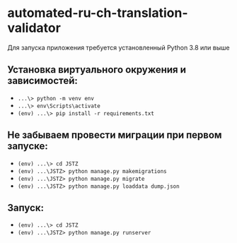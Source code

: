 # automated-ru-ch-translation-validator
Для запуска приложения требуется установленный Python 3.8 или выше

## Установка виртуального окружения и зависимостей:
* `...\> python -m venv env`
* `...\> env\Scripts\activate`
* `(env) ...\> pip install -r requirements.txt`

## Не забываем провести миграции при первом запуске:
* `(env) ...\> cd JSTZ`
* `(env) ...\JSTZ> python manage.py makemigrations`
* `(env) ...\JSTZ> python manage.py migrate`
* `(env) ...\JSTZ> python manage.py loaddata dump.json`

## Запуск:
* `(env) ...\> cd JSTZ`
* `(env) ...\JSTZ> python manage.py runserver`
